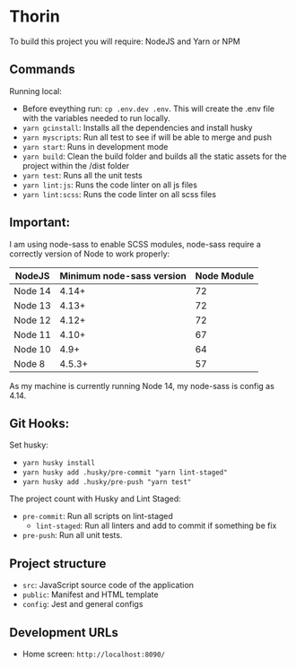 # Thorin

To build this project you will require: NodeJS and Yarn or NPM

## Commands

Running local:

 - Before eveything run: `cp .env.dev .env`. This will create the .env file with the variables needed to run locally.
 - `yarn gcinstall`: Installs all the dependencies and install husky
 - `yarn myscripts`: Run all test to see if will be able to merge and push
 - `yarn start`: Runs in development mode
 - `yarn build`: Clean the build folder and builds all the static assets for the project within the /dist folder
 - `yarn test`: Runs all the unit tests
 - `yarn lint:js`: Runs the code linter on all js files
 - `yarn lint:scss`: Runs the code linter on all scss files

## Important:

I am using node-sass to enable SCSS modules, node-sass require a correctly version of Node to work properly:

NodeJS  | Minimum node-sass version | Node Module
--------|--------------------------|------------
Node 14 | 4.14+                    | 72
Node 13 | 4.13+                    | 72
Node 12 | 4.12+                    | 72
Node 11 | 4.10+                    | 67
Node 10 | 4.9+                     | 64
Node 8  | 4.5.3+                   | 57

As my machine is currently running Node 14, my node-sass is config as 4.14.

## Git Hooks:

Set husky:
 - `yarn husky install`
 - `yarn husky add .husky/pre-commit "yarn lint-staged"`
 - `yarn husky add .husky/pre-push "yarn test"`

The project count with Husky and Lint Staged:
 - `pre-commit`: Run all scripts on lint-staged
    - `lint-staged`: Run all linters and add to commit if something be fix
 - `pre-push`: Run all unit tests.

## Project structure

 - `src`: JavaScript source code of the application
 - `public`: Manifest and HTML template
 - `config`: Jest and general configs

## Development URLs

- Home screen: `http://localhost:8090/`